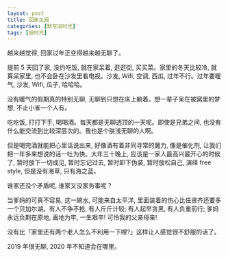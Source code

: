 ```yaml
---
layout: post
title: 回家见闻
categories: [默写旧时光]
tags: [旧时光]
---
```


越来越觉得, 回家过年正变得越来越无聊了。

提前 5 天回了家, 没约吃饭, 就在家呆着, 逛逛街, 买买菜。家里的冬天比较冷, 就算呆家里, 也不会卧在沙发里看电视。沙发, Wifi, 空调, 西瓜, 过年不行。过年要暖气, 沙发, Wifi, 瓜子, 哈哈哈。

没有暖气的假期真的特别无聊, 无聊到只想在床上躺着。想一辈子呆在被窝里的梦想, 不止小雀一个人有。

吃吃饭, 打打下手, 喝喝酒。每天都是无聊透顶的一天呢。即使是兄弟之间, 也没有什么能交流到比较深层次的。我也是个肤浅无聊的人啊。

但是喝完酒就能把心里话说出来, 好像酒有着非同寻常的魔力, 像是催化剂, 让我们把一年多来想说的话一吐为快。大年三十晚上, 应该是一家人最高兴最开心的时候了, 暂时放下一切成见, 暂时忘记过去, 暂时卸下伪装, 暂时放松自己, 演绎 free style, 但是没有海草, 只有海之蓝。

谁家还没个矛盾呢, 谁家又没家务事呢？

当爹妈的可真不容易, 这一碗水, 可能来自太平洋, 里面装着的伤心比任贤齐还要多一个贝加尔湖。有人不争不抢, 有人斤斤计较; 有人起早贪黑, 有人负重前行; 爹妈永远负荆在原地, 画地为牢, 一生艰辛! 可怜我的父亲母亲!

没有比「家里还有两个老人怎么不利用一下哩?」这样让人感觉很不舒服的话了。

2019 年很无聊, 2020 年不知道会在哪里。

